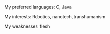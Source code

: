 My preferred languages: C, Java

My interests: Robotics, nanotech, transhumanism

My weaknesses: flesh
